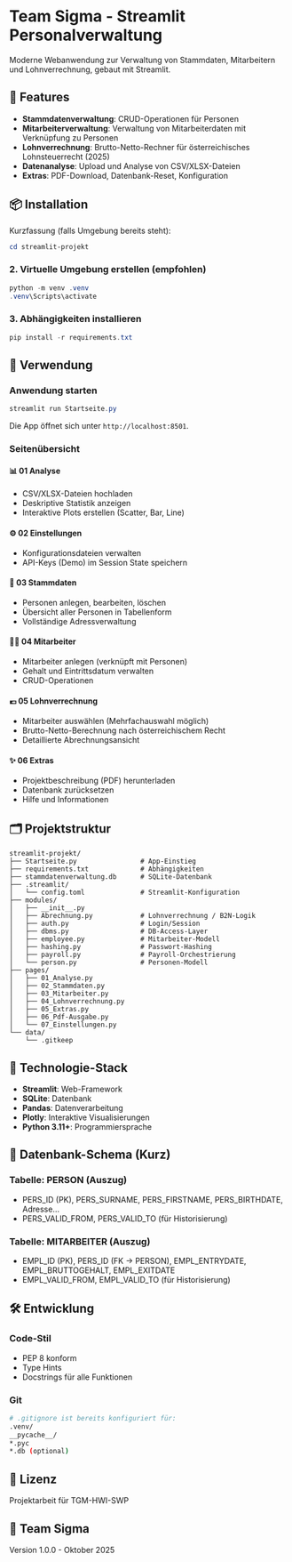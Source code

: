 # Team Sigma - Streamlit Personalverwaltung

Moderne Webanwendung zur Verwaltung von Stammdaten, Mitarbeitern und Lohnverrechnung, gebaut mit Streamlit.

## 🚀 Features

- **Stammdatenverwaltung**: CRUD-Operationen für Personen
- **Mitarbeiterverwaltung**: Verwaltung von Mitarbeiterdaten mit Verknüpfung zu Personen
- **Lohnverrechnung**: Brutto-Netto-Rechner für österreichisches Lohnsteuerrecht (2025)
- **Datenanalyse**: Upload und Analyse von CSV/XLSX-Dateien
- **Extras**: PDF-Download, Datenbank-Reset, Konfiguration

## 📦 Installation

Kurzfassung (falls Umgebung bereits steht):
```powershell
cd streamlit-projekt
```

### 2. Virtuelle Umgebung erstellen (empfohlen)
```powershell
python -m venv .venv
.venv\Scripts\activate
```

### 3. Abhängigkeiten installieren
```powershell
pip install -r requirements.txt
```

## 🎯 Verwendung

### Anwendung starten
```powershell
streamlit run Startseite.py
```
Die App öffnet sich unter `http://localhost:8501`.

### Seitenübersicht

#### 📊 01 Analyse
- CSV/XLSX-Dateien hochladen
- Deskriptive Statistik anzeigen
- Interaktive Plots erstellen (Scatter, Bar, Line)

#### ⚙️ 02 Einstellungen
- Konfigurationsdateien verwalten
- API-Keys (Demo) im Session State speichern

#### 👤 03 Stammdaten
- Personen anlegen, bearbeiten, löschen
- Übersicht aller Personen in Tabellenform
- Vollständige Adressverwaltung

#### 🧑‍💼 04 Mitarbeiter
- Mitarbeiter anlegen (verknüpft mit Personen)
- Gehalt und Eintrittsdatum verwalten
- CRUD-Operationen

#### 💶 05 Lohnverrechnung
- Mitarbeiter auswählen (Mehrfachauswahl möglich)
- Brutto-Netto-Berechnung nach österreichischem Recht
- Detaillierte Abrechnungsansicht

#### ✨ 06 Extras
- Projektbeschreibung (PDF) herunterladen
- Datenbank zurücksetzen
- Hilfe und Informationen

## 🗂️ Projektstruktur

```
streamlit-projekt/
├── Startseite.py                # App-Einstieg
├── requirements.txt             # Abhängigkeiten
├── stammdatenverwaltung.db      # SQLite-Datenbank
├── .streamlit/
│   └── config.toml              # Streamlit-Konfiguration
├── modules/
│   ├── __init__.py
│   ├── Abrechnung.py            # Lohnverrechnung / B2N-Logik
│   ├── auth.py                  # Login/Session
│   ├── dbms.py                  # DB-Access-Layer
│   ├── employee.py              # Mitarbeiter-Modell
│   ├── hashing.py               # Passwort-Hashing
│   ├── payroll.py               # Payroll-Orchestrierung
│   └── person.py                # Personen-Modell
├── pages/
│   ├── 01_Analyse.py
│   ├── 02_Stammdaten.py
│   ├── 03_Mitarbeiter.py
│   ├── 04_Lohnverrechnung.py
│   ├── 05_Extras.py
│   ├── 06_Pdf-Ausgabe.py
│   └── 07_Einstellungen.py
└── data/
    └── .gitkeep
```

## 🔧 Technologie-Stack

- **Streamlit**: Web-Framework
- **SQLite**: Datenbank
- **Pandas**: Datenverarbeitung
- **Plotly**: Interaktive Visualisierungen
- **Python 3.11+**: Programmiersprache

## 📝 Datenbank-Schema (Kurz)

### Tabelle: PERSON (Auszug)
- PERS_ID (PK), PERS_SURNAME, PERS_FIRSTNAME, PERS_BIRTHDATE, Adresse…
- PERS_VALID_FROM, PERS_VALID_TO (für Historisierung)

### Tabelle: MITARBEITER (Auszug)
- EMPL_ID (PK), PERS_ID (FK → PERSON), EMPL_ENTRYDATE, EMPL_BRUTTOGEHALT, EMPL_EXITDATE
- EMPL_VALID_FROM, EMPL_VALID_TO (für Historisierung)


## 🛠️ Entwicklung

### Code-Stil
- PEP 8 konform
- Type Hints
- Docstrings für alle Funktionen

### Git
```bash
# .gitignore ist bereits konfiguriert für:
.venv/
__pycache__/
*.pyc
*.db (optional)
```

## 📄 Lizenz

Projektarbeit für TGM-HWI-SWP

## 👥 Team Sigma

Version 1.0.0 - Oktober 2025
